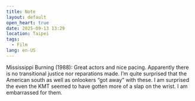 ```yaml
---
title: Note
layout: default
open_heart: true
date: 2025-09-13 13:29
location: Taipei
tags: 
  - Film
lang: en-US
---
```


Mississippi Burning (1988): Great actors and nice pacing. Apparently there is no transitional justice nor reparations made. I’m quite surprised that the American south as well as onlookers “got away” with these. I am surprised the even the KMT seemed to have gotten more of a slap on the wrist. I am embarrassed for them.
